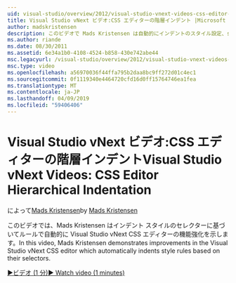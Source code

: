 ```yaml
---
uid: visual-studio/overview/2012/visual-studio-vnext-videos-css-editor-hierarchical-indentation
title: Visual Studio vNext ビデオ:CSS エディターの階層インデント |Microsoft Docs
author: madskristensen
description: このビデオで Mads Kristensen は自動的にインデントのスタイル設定、selecto に基づいて規則を Visual Studio vNext CSS エディターの機能強化について説明しています.
ms.author: riande
ms.date: 08/30/2011
ms.assetid: 6e34a1b0-4108-4524-b858-430e742abe44
msc.legacyurl: /visual-studio/overview/2012/visual-studio-vnext-videos-css-editor-hierarchical-indentation
msc.type: video
ms.openlocfilehash: a56970036f44ffa795b2daa8bc9ff272d01c4ec1
ms.sourcegitcommit: 0f1119340e4464720cfd16d0ff15764746ea1fea
ms.translationtype: MT
ms.contentlocale: ja-JP
ms.lasthandoff: 04/09/2019
ms.locfileid: "59406406"
---
```

# <a name="visual-studio-vnext-videos-css-editor-hierarchical-indentation"></a><span data-ttu-id="8eb19-103">Visual Studio vNext ビデオ:CSS エディターの階層インデント</span><span class="sxs-lookup"><span data-stu-id="8eb19-103">Visual Studio vNext Videos: CSS Editor Hierarchical Indentation</span></span>

<span data-ttu-id="8eb19-104">によって[Mads Kristensen](https://github.com/madskristensen)</span><span class="sxs-lookup"><span data-stu-id="8eb19-104">by [Mads Kristensen](https://github.com/madskristensen)</span></span>

<span data-ttu-id="8eb19-105">このビデオでは、Mads Kristensen はインデント スタイルのセレクターに基づいてルールで自動的に Visual Studio vNext CSS エディターの機能強化を示します。</span><span class="sxs-lookup"><span data-stu-id="8eb19-105">In this video, Mads Kristensen demonstrates improvements in the Visual Studio vNext CSS editor which automatically indents style rules based on their selectors.</span></span>

[<span data-ttu-id="8eb19-106">&#9654;ビデオ (1 分)</span><span class="sxs-lookup"><span data-stu-id="8eb19-106">&#9654; Watch video (1 minutes)</span></span>](https://channel9.msdn.com/Blogs/ASP-NET-Site-Videos/visual-studio-vnext-videos-css-editor-hierarchical-indentation)
